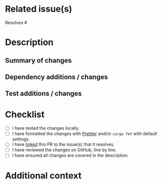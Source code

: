 # Related issue(s)

<!-- If it does not already exist, first create a GitHub issue that describes the problem this Pull Request (PR) solves before creating the PR and link it here. -->

Resolves # <!-- link to issue -->

# Description

## Summary of changes

<!-- Describe the changes in this PR. Point out breaking changes if any. -->

## Dependency additions / changes

<!-- If applicable. -->

## Test additions / changes

<!-- If applicable. -->

# Checklist

- [ ] I have tested the changes locally.
- [ ] I have formatted the changes with [Prettier](https://prettier.io/) and/or `cargo fmt` with default settings.
- [ ] I have [linked](https://docs.github.com/en/issues/tracking-your-work-with-issues/linking-a-pull-request-to-an-issue) this PR to the issue(s) that it resolves.
- [ ] I have reviewed the changes on GitHub, line by line.
- [ ] I have ensured all changes are covered in the description.

# Additional context

<!-- If applicable. -->
